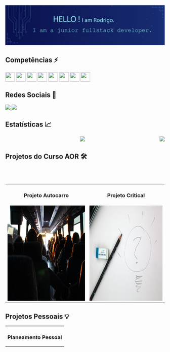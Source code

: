 



<img src="https://github.com/Reaf25pt/Reaf25pt/blob/main/header.png" />


<h2> Competências ⚡</h2>
<div>
<img align='center' height='30' width='30' src="https://cdn.jsdelivr.net/gh/devicons/devicon/icons/github/github-original-wordmark.svg" />
<img align='center' height='30' width='30' src="https://cdn.jsdelivr.net/gh/devicons/devicon/icons/bootstrap/bootstrap-original.svg" />
<img align='center' height='30' width='30' src="https://cdn.jsdelivr.net/gh/devicons/devicon/icons/html5/html5-original-wordmark.svg" />
<img align='center' height='30' width='30' src="https://cdn.jsdelivr.net/gh/devicons/devicon/icons/css3/css3-original-wordmark.svg" />
<img align='center' height='30' width='30' src="https://cdn.jsdelivr.net/gh/devicons/devicon/icons/javascript/javascript-original.svg" />
<img align='center' height='30' width='30' src="https://cdn.jsdelivr.net/gh/devicons/devicon/icons/react/react-original.svg" />
<img align='center' height='30' width='30' src="https://cdn.jsdelivr.net/gh/devicons/devicon/icons/java/java-original-wordmark.svg" />
<img align='center' height='30' width='30' src="https://cdn.jsdelivr.net/gh/devicons/devicon/icons/intellij/intellij-original.svg" />
</div>

<h2> Redes Sociais 📸</h2>
<div >
  <a href="https://www.linkedin.com/in/rodrigo-ferreira-b4a6a698/" ><img src="https://img.shields.io/badge/LinkedIn-0077B5?style=for-the-badge&logo=linkedin&logoColor=white"/> </a>
  <a href="https://www.codewars.com/users/Reaf25pt" "><img src="https://img.shields.io/badge/Codewars-B1361E?style=for-the-badge&logo=Codewars&logoColor=white"/>  </a>
</div>

<h2> Estatísticas 📈</h2>
<div align='center'>
  <img height ="150em" src="https://github-readme-stats.vercel.app/api?username=Reaf25pt&show_icons=true&theme=gruvbox"/>
  <img align='right' height='150em' src="https://github-readme-stats.vercel.app/api/top-langs/?username=Reaf25pt&layout=compact"/>
</div>

<h2>  Projetos do Curso AOR 🛠️</h2>
<div align='center'>
  <table>
  <tr>
    <td><h3 align='center'>Projeto Autocarro</h3></td>
     <td><h3  align='center'>Projeto Critical</h3></td>
  </tr>
  <tr>
    <td><a href="https://github.com/Reaf25pt/BusProject"><img height='300' width='500' src="https://github.com/Reaf25pt/BusProject/blob/main/capa.jpg"/> </a></td>
     <td><a href="https://github.com/Reaf25pt/CriticalProject"><img height='300' width='500' src="https://github.com/Reaf25pt/CriticalProject/blob/main/docs/header.jpg"/> </a></td>
  </tr>
 </table>
</div>

  <h2>Projetos Pessoais 💡</h2>
  <div align='center'>
  <table>
  <tr>
    <td><h3 align='center'>Planeamento Pessoal</h3></td>
  </tr>
  <tr>
  </tr>
 </table>
  

  
</div>

















